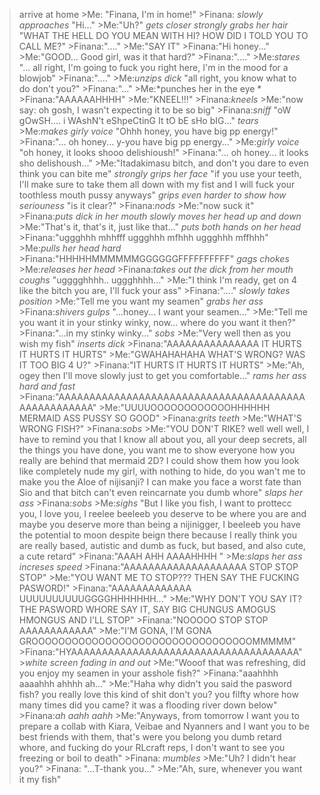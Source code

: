 >arrive at home
    >Me: "Finana, I'm in home!"
    >Finana: *slowly approaches* "Hi..."
    >Me:"Uh?" *gets closer* *strongly grabs her hair* "WHAT THE HELL DO YOU MEAN WITH HI? HOW DID I TOLD YOU TO CALL ME?"
    >Finana:"...."
    >Me:"SAY IT"
    >Finana:"Hi honey..."
    >Me:"GOOD... Good girl, was it that hard?"
    >Finana:"...."
    >Me:*stares* "... all right, I'm going to fuck you right here, I'm in the mood for a blowjob"
    >Finana:"...."
    >Me:*unzips dick* "all right, you know what to do don't you?"
    >Finana:"..."
    >Me:*punches her in the eye *
    >Finana:"AAAAAAHHHH"
    >Me:"KNEEL!!!"
    >Finana:*kneels*
    >Me:"now say: oh gosh, I wasn't expecting it to be so big"
    >Finana:*sniff* "oW gOwSH.... i WAshN't eShpeCtinG It tO bE sHo bIG..." *tears*
    >Me:*makes girly voice* "Ohhh honey, you have big pp energy!"
    >Finana:"... oh honey... y-you have big pp energy..."
    >Me:*girly voice* "oh honey, it looks shooo delishioush!"
    >Finana:"... oh honey... it looks sho delishoush..."
    >Me:"Itadakimasu bitch, and don't you dare to even think you can bite me" *strongly grips her face* "if you use your teeth, I'll make sure to take them all down with my fist and I will fuck your toothless mouth pussy anyways" *grips even harder to show how seriouness* "is it clear?"
    >Finana:*nods*
    >Me:"now suck it"
    >Finana:*puts dick in her mouth* *slowly moves her head up and down*
    >Me:"That's it, that's it, just like that..." *puts both hands on her head*
    >Finana:"uggghhh mhhfff uggghhh mfhhh uggghhh mffhhh"
    >Me:*pulls her head hard*
    >Finana:"HHHHHMMMMMMGGGGGGFFFFFFFFFF" *gags* *chokes*
    >Me:*releases her head*
    >Finana:*takes out the dick from her mouth* *coughs* "ugggghhhh.. uggghhhh..."
    >Me:"I think I'm ready, get on 4 like the bitch you are, I'll fuck your ass"
    >Finana:"...." *slowly takes position*
    >Me:"Tell me you want my seamen" *grabs her ass*
    >Finana:*shivers* *gulps* "...honey... I want your seamen..."
    >Me:"Tell me you want it in your stinky winky, now... where do you want it then?"
    >Finana:"...in my stinky winky..." *sobs*
    >Me:"Very well then as you wish my fish" *inserts dick*
    >Finana:"AAAAAAAAAAAAAAA IT HURTS IT HURTS IT HURTS"
    >Me:"GWAHAHAHAHA WHAT'S WRONG? WAS IT TOO BIG 4 U?"
    >Finana:"IT HURTS IT HURTS IT HURTS"
    >Me:"Ah, ogey then I'll move slowly just to get you comfortable..." *rams her ass hard and fast*
    >Finana:"AAAAAAAAAAAAAAAAAAAAAAAAAAAAAAAAAAAAAAAAAAAAAAAAAAAA"
    >Me:"UUUUOOOOOOOOOOOOHHHHHH MERMAID ASS PUSSY SO GOOD"
    >Finana:*grits teeth*
    >Me:"WHAT'S WRONG FISH?"
    >Finana:*sobs*
    >Me:"YOU DON'T RIKE? well well well, I have to remind you that I know all about you, all your deep secrets, all the things you have done, you want me to show everyone how you really are behind that mermaid 2D? I could show them how you look like completely nude my girl, with nothing to hide, do you wan't me to make you the Aloe of nijisanji? I can make you face a worst fate than Sio and that bitch can't even reincarnate you dumb whore" *slaps her ass*
    >Finana:*sobs*
    >Me:*sighs* "But I like you fish, I want to prottecc you, I love you, I reelee beeleeb you deserve to be where you are and maybe you deserve more than being a nijinigger, I beeleeb you have the potential to moon despite beign there because I really think you are really based, autistic and dumb as fuck, but based, and also cute, a cute retard"
    >Finana:"AAAH AHH AAAAHHHH "
    >Me:*slaps her ass* *increses speed*
    >Finana:"AAAAAAAAAAAAAAAAAAAA STOP STOP STOP"
    >Me:"YOU WANT ME TO STOP??? THEN SAY THE FUCKING PASWORD!"
    >Finana:"AAAAAAAAAAAAA UUUUUUUUUUGGGGHHHHHHH..."
    >Me:"WHY DON'T YOU SAY IT? THE PASWORD WHORE SAY IT, SAY BIG CHUNGUS AMOGUS HMONGUS AND I'LL STOP"
    >Finana:"NOOOOO STOP STOP AAAAAAAAAAAA"
    >Me:"I'M GONA, I'M GONA GROOOOOOOOOOOOOOOOOOOOOOOOOOOOOOOOOMMMMM"
    >Finana:"HYAAAAAAAAAAAAAAAAAAAAAAAAAAAAAAAAAAAAA"
    >*white screen fading in and out*
    >Me:"Wooof that was refreshing, did you enjoy my seamen in your asshole fish?"
    >Finana:"aaahhhh aaaahhh ahhhh ah..."
    >Me:"Haha why didn't you said the pasword fish? you really love this kind of shit don't you? you filfty whore how many times did you came? it was a flooding river down below"
    >Finana:*ah aahh aahh*
    >Me:"Anyways, from tomorrow I want you to prepare a collab with Kiara, Veibae and Nyanners and I want you to be best friends with them, that's were you belong you dumb retard whore, and fucking do your RLcraft reps, I don't want to see you freezing or boil to death"
    >Finana: *mumbles*
    >Me:"Uh? I didn't hear you?"
    >Finana: "...T-thank you..."
    >Me:"Ah, sure, whenever you want it my fish"